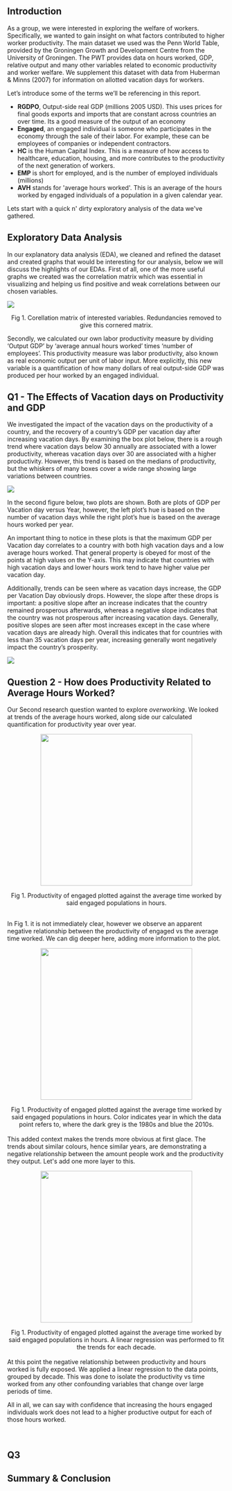 ## **Introduction**
As a group, we were interested in exploring the welfare of workers. Specifically, we wanted to gain insight on what factors contributed to higher worker productivity. The main dataset we used was the Penn World Table, provided by the Groningen Growth and Development Centre from the University of Groningen. The PWT provides data on hours worked, GDP, relative output and many other variables related to economic productivity and worker welfare. We supplement this dataset with data from Huberman & Minns (2007) for information on allotted vacation days for workers.

Let’s introduce some of the terms we’ll be referencing in this report. 
- **RGDPO**, Output-side real GDP (millions 2005 USD). This uses prices for final goods exports and imports that are constant across countries an over time. Its a good measure of the output of an economy
- **Engaged**, an engaged individual is someone who participates in the economy through the sale of their labor. For example, these can be employees of companies or independent contractors.
- **HC** is the Human Capital Index. This is a measure of how access to healthcare, education, housing, and more contributes to the productivity of the next generation of workers.
- **EMP** is short for employed, and is the number of employed individuals (millions)
- **AVH** stands for 'average hours worked'. This is an average of the hours worked by engaged individuals of a population in a given calendar year. 

Lets start with a quick n' dirty exploratory analysis of the data we've gathered. 



## **Exploratory Data Analysis**
In our explanatory data analysis (EDA), we cleaned and refined the dataset and created graphs that would be interesting for our analysis, below we will discuss the highlights of our EDAs. First of all, one of the more useful graphs we created was the correlation matrix which was essential in visualizing and helping us find positive and weak correlations between our chosen variables.

![](./images/diag_corr.png)
<figcaption align="center"> Fig 1. Corellation matrix of interested variables. Redundancies removed to give this cornered matrix. </figcaption>

Secondly, we calculated our own labor productivity measure by dividing ‘Output GDP’ by ‘average annual hours worked’ times ‘number of employees’. This productivity measure was labor productivity, also known as real economic output per unit of labor input. More explicitly, this new variable is a quantification of how many dollars of real output-side GDP was produced per hour worked by an engaged individual.

## Q1 - The Effects of Vacation days on Productivity and GDP

We investigated the impact of the vacation days on the productivity of a country, and the recovery of a country’s GDP per vacation day after increasing vacation days. By examining the box plot below, there is a rough trend where vacation days below 30 annually are associated with a lower productivity, whereas vacation days over 30 are associated with a higher productivity. However, this trend is based on the medians of productivity, but the whiskers of many boxes cover a wide range showing large variations between countries. 

![](./images/bar_plot.png)

In the second figure below, two plots are shown. Both are plots of GDP per Vacation day versus Year, however, the left plot’s hue is based on the number of vacation days while the right plot’s hue is based on the average hours worked per year. 

An important thing to notice in these plots is that the maximum GDP per Vacation day correlates to a country with both high vacation days and a low average hours worked. That general property is obeyed for most of the points at high values on the Y-axis. This may indicate that countries with high vacation days and lower hours work tend to have higher value per vacation day.

Additionally, trends can be seen where as vacation days increase, the GDP per Vacation Day obviously drops. However, the slope after these drops is important: a positive slope after an increase indicates that the country remained prosperous afterwards, whereas a negative slope indicates that the country was not prosperous after increasing vacation days. Generally, positive slopes are seen after most increases except in the case where vacation days are already high. Overall this indicates that for countries with less than 35 vacation days per year, increasing generally wont negatively impact the country’s prosperity.

![](./images/GDP_vacation_day.png)


## Question 2 - How does Productivity Related to Average Hours Worked?

Our Second research question wanted to explore *overworking*. We looked at trends of the average hours worked, along side our calculated quantification for productivity year over year. 

<p align="center">
<img src="./images/prod_v_hours_lame.png" width="350">
</p>
 <figcaption align="center"> Fig 1. Productivity of engaged plotted against the average time worked by said engaged populations in hours.  </figcaption>

<br />

In Fig 1. it is not immediately clear, however we observe an apparent negative relationship between the productivity of engaged vs the average time worked. We can dig deeper here, adding more information to the plot.

<p align="center">
<img src="./images/prod_v_hours_half.png" width="350">
</p>
 <figcaption align="center"> Fig 1. Productivity of engaged plotted against the average time worked by said engaged populations in hours. Color indicates year in which the data point refers to, where the dark grey is the 1980s and blue the 2010s. </figcaption>
<br>
This added context makes the trends more obvious at first glace. The trends about similar colours, hence similar years, are demonstrating a negative relationship between the amount people work and the productivity they output. Let's add one more layer to this.

<br />

<p align="center">
<img src="./images/prod_v_hours.png" width="350">
</p>
 <figcaption align="center"> Fig 1. Productivity of engaged plotted against the average time worked by said engaged populations in hours. A linear regression was performed to fit the trends for each decade. </figcaption>
<br />
At this point the negative relationship between productivity and hours worked is fully exposed. We applied a linear regression to the data points, grouped by decade. This was done to isolate the productivity vs time worked from any other confounding variables that change over large periods of time. 

<br />

All in all, we can say with confidence that increasing the hours engaged individuals work does not lead to a higher productive output for each of those hours worked. 

<br />

## Q3

## **Summary & Conclusion**
